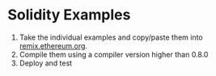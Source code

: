 # Solidity Examples

1. Take the individual examples and copy/paste them into [remix.ethereum.org](remix.ethereum.org).
2. Compile them using a compiler version higher than 0.8.0
3. Deploy and test